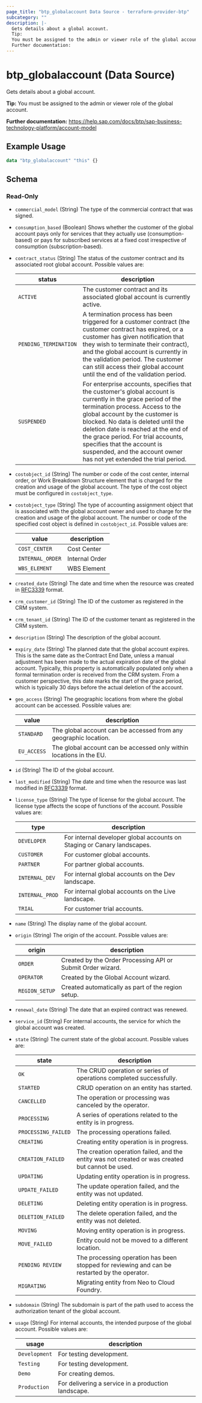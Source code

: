 ```yaml
---
page_title: "btp_globalaccount Data Source - terraform-provider-btp"
subcategory: ""
description: |-
  Gets details about a global account.
  Tip:
  You must be assigned to the admin or viewer role of the global account.
  Further documentation:
---
```


# btp_globalaccount (Data Source)

Gets details about a global account.

__Tip:__
You must be assigned to the admin or viewer role of the global account.

__Further documentation:__
<https://help.sap.com/docs/btp/sap-business-technology-platform/account-model>

## Example Usage

```terraform
data "btp_globalaccount" "this" {}
```

<!-- schema generated by tfplugindocs -->
## Schema

### Read-Only

- `commercial_model` (String) The type of the commercial contract that was signed.
- `consumption_based` (Boolean) Shows whether the customer of the global account pays only for services that they actually use (consumption-based) or pays for subscribed services at a fixed cost irrespective of consumption (subscription-based).
- `contract_status` (String) The status of the customer contract and its associated root global account. Possible values are: 

  | status | description | 
  | --- | --- | 
  | `ACTIVE` | The customer contract and its associated global account is currently active. | 
  | `PENDING_TERMINATION` | A termination process has been triggered for a customer contract (the customer contract has expired, or a customer has given notification that they wish to terminate their contract), and the global account is currently in the validation period. The customer can still access their global account until the end of the validation period. | 
  | `SUSPENDED` | For enterprise accounts, specifies that the customer's global account is currently in the grace period of the termination process. Access to the global account by the customer is blocked. No data is deleted until the deletion date is reached at the end of the grace period. For trial accounts, specifies that the account is suspended, and the account owner has not yet extended the trial period. |
- `costobject_id` (String) The number or code of the cost center, internal order, or Work Breakdown Structure element that is charged for the creation and usage of the global account. The type of the cost object must be configured in `costobject_type`.
- `costobject_type` (String) The type of accounting assignment object that is associated with the global account owner and used to charge for the creation and usage of the global account. The number or code of the specified cost object is defined in `costobject_id`. Possible values are: 

  | value | description | 
  | --- | --- | 
  | `COST_CENTER` | Cost Center | 
  | `INTERNAL_ORDER` | Internal Order | 
  | `WBS_ELEMENT` | WBS Element |
- `created_date` (String) The date and time when the resource was created in [RFC3339](https://www.ietf.org/rfc/rfc3339.txt) format.
- `crm_customer_id` (String) The ID of the customer as registered in the CRM system.
- `crm_tenant_id` (String) The ID of the customer tenant as registered in the CRM system.
- `description` (String) The description of the global account.
- `expiry_date` (String) The planned date that the global account expires. This is the same date as the Contract End Date, unless a manual adjustment has been made to the actual expiration date of the global account. Typically, this property is automatically populated only when a formal termination order is received from the CRM system. From a customer perspective, this date marks the start of the grace period, which is typically 30 days before the actual deletion of the account.
- `geo_access` (String) The geographic locations from where the global account can be accessed. Possible values are: 

  | value | description | 
  | --- | --- | 
  | `STANDARD` | The global account can be accessed from any geographic location. | 
  | `EU_ACCESS` | The global account can be accessed only within locations in the EU. |
- `id` (String) The ID of the global account.
- `last_modified` (String) The date and time when the resource was last modified in [RFC3339](https://www.ietf.org/rfc/rfc3339.txt) format.
- `license_type` (String) The type of license for the global account. The license type affects the scope of functions of the account. Possible values are: 

  | type | description | 
  | --- | --- | 
  | `DEVELOPER`  | For internal developer global accounts on Staging or Canary landscapes. | 
  | `CUSTOMER` | For customer global accounts. | 
  | `PARTNER` | For partner global accounts. | 
  | `INTERNAL_DEV` | For internal global accounts on the Dev landscape.  | 
  | `INTERNAL_PROD` | For internal global accounts on the Live landscape. | 
  | `TRIAL` | For customer trial accounts. |
- `name` (String) The display name of the global account.
- `origin` (String) The origin of the account. Possible values are: 

  | origin | description | 
  | --- | --- | 
  | `ORDER` | Created by the Order Processing API or Submit Order wizard. | 
  | `OPERATOR` | Created by the Global Account wizard. | 
  | `REGION_SETUP` | Created automatically as part of the region setup. |
- `renewal_date` (String) The date that an expired contract was renewed.
- `service_id` (String) For internal accounts, the service for which the global account was created.
- `state` (String) The current state of the global account. Possible values are: 

  | state | description | 
  | --- | --- | 
  | `OK` | The CRUD operation or series of operations completed successfully. | 
  | `STARTED` | CRUD operation on an entity has started. | 
  | `CANCELLED` | The operation or processing was canceled by the operator. | 
  | `PROCESSING` | A series of operations related to the entity is in progress. | 
  | `PROCESSING_FAILED` | The processing operations failed. | 
  | `CREATING` | Creating entity operation is in progress. | 
  | `CREATION_FAILED` | The creation operation failed, and the entity was not created or was created but cannot be used. | 
  | `UPDATING` |  Updating entity operation is in progress. | 
  | `UPDATE_FAILED` | The update operation failed, and the entity was not updated. | 
  | `DELETING` | Deleting entity operation is in progress. | 
  | `DELETION_FAILED` | The delete operation failed, and the entity was not deleted. | 
  | `MOVING` | Moving entity operation is in progress. | 
  | `MOVE_FAILED` | Entity could not be moved to a different location. | 
  | `PENDING REVIEW` | The processing operation has been stopped for reviewing and can be restarted by the operator. | 
  | `MIGRATING` | Migrating entity from Neo to Cloud Foundry. |
- `subdomain` (String) The subdomain is part of the path used to access the authorization tenant of the global account.
- `usage` (String) For internal accounts, the intended purpose of the global account. Possible values are: 

  | usage | description | 
  | --- | --- | 
  | `Development` | For testing development. | 
  | `Testing` | For testing development. | 
  | `Demo` | For creating demos. | 
  | `Production`  | For delivering a service in a production landscape. |